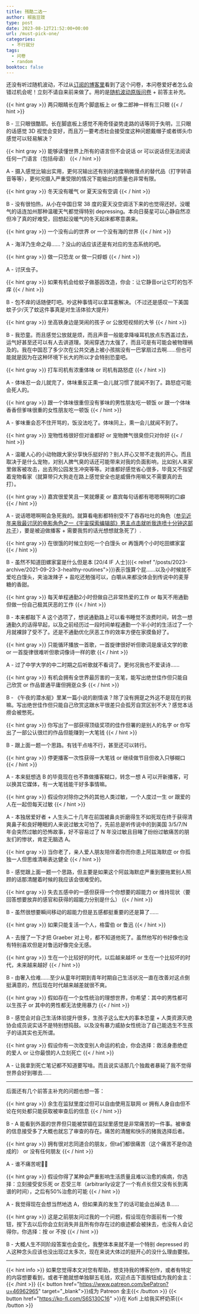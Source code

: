 ```yaml
---
title: 残酷二选一
author: 椒盐豆豉
type: post
date: 2023-08-12T21:52:00+00:00
url: /must-pick-one/
categories:
  - 不行就分
tags:
  - 问卷
  - random
booktoc: false
---
```


还没有听过随机波动，不过从[订阅的博客里](https://liminalnegativespace.github.io/blog/posts/pickOne/)看到了这个问卷，本问卷爱好者怎么会错过机会呢！立刻不请自来前来做了。用的是[随机波动原版问卷](https://www.stovol.club/118) + 前答主补充。

<!--more-->
{{< hint gray >}}
两只眼睛长在两个脚底板上 or 像二郎神一样有三只眼
{{< / hint >}}

B - 三只眼很酷耶。长在脚底板上感觉不用奇怪姿势走路的话等同于失明，三只眼的话感觉 3D 视觉会变好，而且万一要考虑社会接受度这种问题戴帽子或者绑头巾感觉可以轻易解决？

{{< hint gray >}}
能够读懂世界上所有的语言但不会说话 or 可以说话但无法阅读任何一门语言（包括母语）
{{< / hint >}}

A - 摄入感觉比输出实用，更何况输出还有别的速度稍微慢点的替代品（打字转语音等等），更何况摄入严重受限的情况下能输出的质量也非常有限。

{{< hint gray >}}
冬天没有暖气 or 夏天没有空调
{{< / hint >}}

B - 没有很怕热，从小在中国日常 38 度的夏天没空调活下来的也觉得还好。没暖气的话连加州那种温暖天气都觉得特别 depressing。本向日葵星可以心静自然凉但冷了真的好难受，回想起没暖气的冬天起床都寒意袭来。

{{< hint gray >}}
一个没有山的世界 or 一个没有海的世界
{{< / hint >}}

A - 海洋乃生命之母……？没山的话应该还是有对应的生态系统的吧。

{{< hint gray >}}
做一只恐龙 or 做一只蜉蝣
{{< / hint >}}

A - 讨厌虫子。

{{< hint gray >}}
如果有机会给蚊子做基因改造，你会：让它静音or让它叮的包不痒
{{< / hint >}}

B - 包不痒的话随便叮吧。吵这种事情可以拿耳塞解决。（不过还是感叹一下美国蚊子少/灭了蚊这件事真是对生活体验大提升）

{{< hint gray >}}
坐高铁身边是哭闹的孩子 or 公放短视频的大爷
{{< / hint >}}

B - 我恐童。而且感觉公放就是烦，而且声音一般能拿降噪耳机放点东西盖过去，运气好甚至还可以有人去讲道理。哭闹穿透力太强了，而且可是有可能会被物理祸及的。我在中国忍了多少次在公共交通上被小孩揣没有一巴掌扇过去啊……但也可能就是因为在这种环境下长大的所以才会特别恐童吧。

{{< hint gray >}}
打车司机有浓重体味 or 司机有路怒症
{{< / hint >}}

A - 体味忍一会儿就完了，体味重反正熏一会儿就习惯了就闻不到了。路怒症可能会死人的。

{{< hint gray >}}
跟一个体味很重但没有爹味的男性朋友吃一顿饭 or 跟一个体味香香但爹味很重的女性朋友吃一顿饭
{{< / hint >}}

A - 爹味重会忍不住开骂的，饭没法吃了。体味同上，熏一会儿就闻不到了。

{{< hint gray >}}
宠物性格很好但对谁都好 or 宠物脾气很臭但只对你好
{{< / hint >}}

A - 温暖人心的小动物跟大家分享快乐挺好的？别人开心又带不走我的开心。而且取决于是什么宠物，对别人脾气臭的话还可能带来对我的负面影响，比如别人来家里做客被攻击，出去狗公园发生冲突等等。对谁都好感觉省心很多，毕竟又不指望着宠物看家（就算带只大狗走在路上感觉安全也是威慑作用嘛又不需要真的去打）。

{{< hint gray >}}
嘉宾很爱笑且一笑就爆麦 or 嘉宾每句话都有嗯嗯啊啊的口癖
{{< / hint >}}

A - 说话嗯嗯啊啊会急死我的。就算看电影都特别受不了吞吞吐吐的角色（[参见近年来我最讨厌的电影角色之一《宇宙探索编辑部》男主点击就听我连喷十分钟这部片子](https://open.spotify.com/episode/5s6wjc06qBVhGExIhLDlMb)），要是被迫做播客 + 需要我剪的话光想想就急死了）.

{{< hint gray >}}
在很饿的时候立刻吃一个白馒头 or 再饿两个小时吃田螺家宴
{{< / hint >}}

B - 虽然不知道田螺家宴是什么但是本 [20/4 IF 人士]({{< relref "/posts/2023-archive/2021-09-23-3-healthy-routines">}})表示饿算个屁……以及小时候就不爱吃白馒头，夹油泼辣子 + 盐吃还勉强可以，白嚼从来都没体会到传说中的麦芽糖的香甜。

{{< hint gray >}}
每天单程通勤2小时但做自己非常热爱的工作 or 每天不用通勤但做一份自己极其厌恶的工作
{{< / hint >}}

B - 本来都敲下 A 这个选项了，想说通勤路上可以看书睡觉不浪费时间，转念一想通勤久的话得早起，以及之前经历过一段时间单程通勤一个半小时的生活过了一个月就裸辞了受不了。还是不通勤优化厌恶工作的效率方便在家摸鱼好了。

{{< hint gray >}}
只能循环播放一首歌，一首旋律很好听但歌词是废话文学的歌 or 一首旋律很难听但歌词像诗一样的歌
{{< / hint >}}

A - 过了中学大学的中二时期之后听歌就不看词了。更何况我也不爱读诗……

{{< hint gray >}}
有机会拥有全世界最厉害的一支笔，能写出绝世佳作但只能自己欣赏 or 作品普通平庸但拥趸众多
{{< / hint >}}

B - 《午夜的潜水艇》里某一篇小说的剧情诶？除了没有拥趸之外这不是现在的我嘛。写出绝世佳作但只能自己欣赏这跟水平很差只会孤芳自赏区别不大？感觉本话痨会被憋死。

{{< hint gray >}}
你写出了一部获得顶级奖项的佳作但署的是别人的名字 or 你写出了一部公认很烂的作品但能赚到一大笔钱
{{< / hint >}}

B - 跟上面一题一个思路。有钱干点啥不行，甚至还可以转行。

{{< hint gray >}}
停更播客一次性获得一大笔钱 or 继续做节目但收入只够糊口
{{< / hint >}}

A - 本来挺想选 B 的毕竟现在也不靠做播客糊口，转念一想 A 可以开新播客，可以换其它媒体，有一大笔钱能干好多事情嘛。

{{< hint gray >}}
假设你对除你之外的其他人类过敏，一个人度过一生 or 跟爱的人在一起但每天过敏
{{< / hint >}}

A - 本独居爱好者 + 人生头二十几年在前国被鼻炎折磨得生不如死现在终于获得清爽鼻子和良好睡眠的人来说过敏太可怕了，先前总是听传说中的到美国 3/5/7/N 年会突然过敏的恐怖故事，好不容易过了 N 年没过敏且目睹了纷纷过敏痛苦的朋友们的惨状，肯定无脑选 A。

{{< hint gray >}}
当你老了，亲人爱人朋友陪伴着你而你患上阿兹海默症 or 你孤独一人但思维清晰表达健全
{{< / hint >}}

B - 感觉跟上面一题一个思路，但主要是如果这个阿兹海默症严重到要拖累别人照顾的话那清醒着时候的我应该会很难受的。

{{< hint gray >}}
失去五感中的一感但获得一个你想要的超能力 or 维持现状（要回答想要放弃的感官和获得的超能力分别是什么）
{{< / hint >}}

B - 虽然很想要瞬间移动的超能力但是五感都挺重要的还是算了……

{{< hint gray >}}
如果只能复活一个人，格雷伯 or 鲁迅
{{< / hint >}}

A - 去搜了一下才把 Graeber 对上号，都不知道他死了。虽然他写的书好像也没有特别喜欢但是对鲁迅好像完全无感。

{{< hint gray >}}
生在一个比较好的时代，以后越来越坏 or 生在一个比较坏的时代，未来越来越好
{{< / hint >}}

B - 由奢入俭难……至少从童年时期到青年时期自己生活状况一直在改善对这点倒挺满意的，然后现在时代越来越差就很不爽。

{{< hint gray >}}
假如存在一个女性统治的理想世界，你希望：其中的男性都可以生孩子 or 其中的男性都无法使用暴力
{{< / hint >}}

B - 感觉会对自己生活体验提升很多，生孩子这么宏大的事本恐童 + 人类资源灭绝协会成员说实话不是特别想捣鼓。以及没有暴力威胁女性统治了自己能选生不生孩子的话其实也无所谓。

{{< hint gray >}}
假设你有一次改变别人命运的机会，你会选择：救活身患绝症的爱人 or 让你最恨的人立刻死亡
{{< / hint >}}

A - 让我拿到死亡笔记都不知道要写啥。而且说实话那几个独裁者暴毙了我不觉得世界会好到哪去……

---

后面还有几个前答主补充的问题也想一答：

{{< hint gray >}}
余生在监狱里度过但可以自由使用互联网 or 拥有人身自由但不论在何处都只能获取被审查后的信息
{{< / hint >}}

B - A 能看到外面的世界但只能被禁锢在监狱里感觉是非常痛苦的一件事。被审查的信息接受多了大概也就忘了审查的存在。痛苦的清醒和快乐的猪我选择后者。

{{< hint gray >}}
拥有很对志同道合的朋友，但ta们都很痛苦（这个痛苦不是你造成的） or 没有任何朋友
{{< / hint >}}

A - 谁不痛苦呢🤷‍♂️

{{< hint gray >}}
假设你得了某种会严重影响生活质量且难以治愈的疾病，你选择：立刻接受安乐死 or 忍受三年（arbitrarily设定了一个有点长但又没有长到离谱的时间），之后有50%治愈的可能
{{< / hint >}}

A - 我觉得现在会想当然地选 A，但如果真的发生了的话可能会怂掉选 B…… 

{{< hint gray >}}
这是之前朋友问过我的一个问题，假设现在你面前有一个按钮，按下去以后你会立刻消失并且所有你存在过的痕迹都会被抹去，也没有人会记得你，你选择：按 or 不按
{{< / hint >}}

B - 大概人生不同阶段答案也会变化，我整体本来就不是一个特别 depressed 的人这种念头应该也没出现过太多次，现在来说大体过的挺开心的没什么理由要按。

---

{{< hint info >}}
如果您觉得本文对您有帮助，想支持我的博客创作，或者有特定的内容想要看到，或者干脆就想单独聊五毛钱，欢迎点击下面按钮成为我的金主：
{{< /hint >}}
{{< button href="https://www.patreon.com/bePatron?u=46962965" target="_blank">}}成为 Patreon 金主{{< /button >}}
{{< button href="https://ko-fi.com/S6S130C16" >}}在 Kofi 上给我买杯奶茶{{< /button >}}